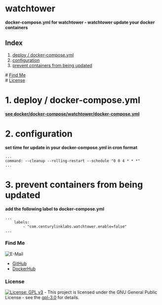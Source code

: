 # watchtower

**docker-compose.yml for watchtower - watchtower update your docker containers**  

## Index

1. [deploy / docker-compose.yml](#deploy)  
2. [configuration](#reverse-proxy)  
3. [prevent containers from being updated](#prevent_container_update)  

\# [Find Me](#findme)  
\# [License](#license)  

# 1. deploy / docker-compose.yml <a name="deploy"></a>  
**[see docker/docker-compose/watchtower/docker-compose.yml](https://github.com/3x3cut0r/vps/blob/main/docker/docker-compose/watchtower/docker-compose.yml)**  

# 2. configuration <a name="configuration"></a>  
**set time for update in your docker-compose.yml in cron format**  
```shell
...
command: --cleanup --rolling-restart --schedule "0 0 4 * * *"
...

```

# 3. prevent containers from being updated <a name="prevent_container_update"></a>  
**add the following label to docker-compose.yml**  
```shell
...
    labels:
        - "com.centurylinklabs.watchtower.enable=false"
...

```

### Find Me <a name="findme"></a>

![E-Mail](https://img.shields.io/badge/E--Mail-executor55%40gmx.de-red)
* [GitHub](https://github.com/3x3cut0r)
* [DockerHub](https://hub.docker.com/u/3x3cut0r)

### License <a name="license"></a>

[![License: GPL v3](https://img.shields.io/badge/License-GPLv3-blue.svg)](https://www.gnu.org/licenses/gpl-3.0) - This project is licensed under the GNU General Public License - see the [gpl-3.0](https://www.gnu.org/licenses/gpl-3.0.en.html) for details.
